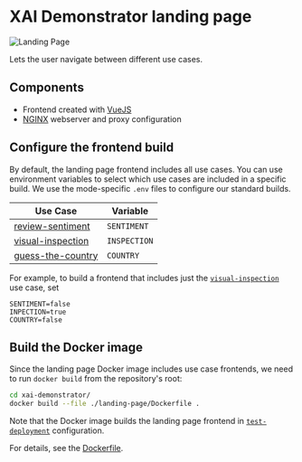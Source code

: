 # XAI Demonstrator landing page
![Landing Page](https://github.com/XAI-Demonstrator/xai-demonstrator/workflows/Landing%20Page/badge.svg?branch=master)

Lets the user navigate between different use cases.

## Components
- Frontend created with [VueJS](https://vuejs.org/)
- [NGINX](https://nginx.org/en/) webserver and proxy configuration

## Configure the frontend build

By default, the landing page frontend includes all use cases.
You can use environment variables to select which use cases are
included in a specific build.
We use the mode-specific `.env` files to configure our standard builds.

| Use Case                                  | Variable     |
|-------------------------------------------|--------------|
| [review-sentiment](../review-sentiment)   | `SENTIMENT`  |
| [visual-inspection](../visual-inspection) | `INSPECTION` |
| [guess-the-country](../guess-the-country) | `COUNTRY`    |

For example, to build a frontend that includes just the [`visual-inspection`](../visual-inspection) use case, set
```dotenv
SENTIMENT=false
INPECTION=true
COUNTRY=false
```

## Build the Docker image

Since the landing page Docker image includes use case frontends,
we need to run `docker build` from the repository's root:

```bash
cd xai-demonstrator/
docker build --file ./landing-page/Dockerfile .
```

Note that the Docker image builds the landing page frontend in
[`test-deployment`](../deployment/test-deployment) configuration.

For details, see the [Dockerfile](./Dockerfile).

